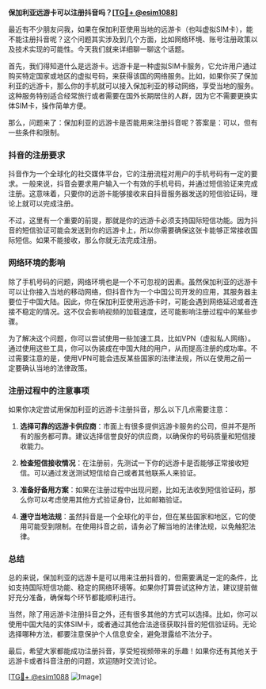 **保加利亚远游卡可以注册抖音吗？[[TG💪+ @esim1088](https://t.me/s/esim1088)]**

最近有不少朋友问我，如果在保加利亚使用当地的远游卡（也叫虚拟SIM卡），能不能注册抖音呢？这个问题其实涉及到几个方面，比如网络环境、账号注册政策以及技术实现的可能性。今天我们就来详细聊一聊这个话题。

首先，我们得知道什么是远游卡。远游卡是一种虚拟SIM卡服务，它允许用户通过购买特定国家或地区的虚拟号码，来获得该国的网络服务。比如，如果你买了保加利亚的远游卡，那么你的手机就可以接入保加利亚的移动网络，享受当地的服务。这种服务特别适合经常旅行或者需要在国外长期居住的人群，因为它不需要更换实体SIM卡，操作简单方便。

那么，问题来了：保加利亚的远游卡是否能用来注册抖音呢？答案是：可以，但有一些条件和限制。

### 抖音的注册要求

抖音作为一个全球化的社交媒体平台，它的注册流程对用户的手机号码有一定的要求。一般来说，抖音会要求用户输入一个有效的手机号码，并通过短信验证来完成注册。这意味着，只要你的远游卡能够接收来自抖音服务器发送的短信验证码，理论上就可以完成注册。

不过，这里有一个重要的前提，那就是你的远游卡必须支持国际短信功能。因为抖音的短信验证可能会发送到你的远游卡上，所以你需要确保这张卡能够正常接收国际短信。如果不能接收，那么你就无法完成注册。

### 网络环境的影响

除了手机号码的问题，网络环境也是一个不可忽视的因素。虽然保加利亚的远游卡可以让你接入当地的移动网络，但抖音作为一个中国公司开发的应用，其服务器主要位于中国大陆。因此，你在保加利亚使用远游卡时，可能会遇到网络延迟或者连接不稳定的情况。这不仅会影响视频的加载速度，还可能影响注册过程中的某些步骤。

为了解决这个问题，你可以尝试使用一些加速工具，比如VPN（虚拟私人网络）。通过使用这些工具，你可以伪装成在中国大陆的用户，从而提高注册的成功率。不过需要注意的是，使用VPN可能会违反某些国家的法律法规，所以在使用之前一定要确认当地的法律政策。

### 注册过程中的注意事项

如果你决定尝试用保加利亚的远游卡注册抖音，那么以下几点需要注意：

1. **选择可靠的远游卡供应商**：市面上有很多提供远游卡服务的公司，但并不是所有的服务都可靠。建议选择信誉良好的供应商，以确保你的号码质量和短信接收能力。

2. **检查短信接收情况**：在注册前，先测试一下你的远游卡是否能够正常接收短信。可以通过发送测试短信给自己或者其他联系人来验证。

3. **准备好备用方案**：如果在注册过程中出现问题，比如无法收到短信验证码，那么你可以考虑使用其他方式验证身份，比如邮箱验证。

4. **遵守当地法规**：虽然抖音是一个全球化的平台，但在某些国家和地区，它的使用可能受到限制。在使用抖音之前，请务必了解当地的法律法规，以免触犯法律。

### 总结

总的来说，保加利亚的远游卡是可以用来注册抖音的，但需要满足一定的条件，比如支持国际短信功能、稳定的网络环境等。如果你打算尝试这种方法，建议提前做好充分准备，确保每个环节都能顺利进行。

当然，除了用远游卡注册抖音之外，还有很多其他的方式可以选择。比如，你可以使用中国大陆的实体SIM卡，或者通过其他合法途径获取抖音的短信验证码。无论选择哪种方法，都要注意保护个人信息安全，避免泄露给不法分子。

最后，希望大家都能成功注册抖音，享受短视频带来的乐趣！如果你还有其他关于远游卡或者抖音注册的问题，欢迎随时交流讨论。

[[TG💪+ @esim1088](https://t.me/s/esim1088) ![Image](https://i.postimg.cc/4NQfJmqS/Snipaste-2025-05-13-00-14-12.png)]
